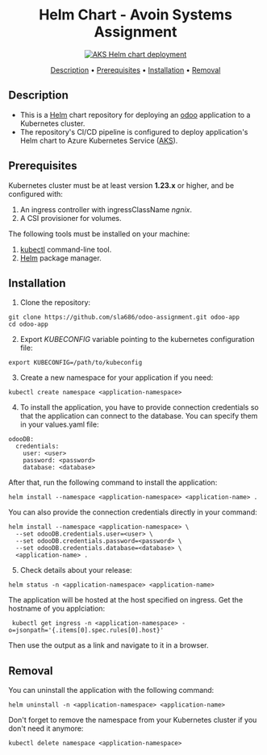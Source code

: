 <div align="center">

# Helm Chart - Avoin Systems Assignment

[![AKS Helm chart deployment](https://github.com/sla686/odoo-assignment/actions/workflows/azure-kubernetes-service-helm.yaml/badge.svg)](https://github.com/sla686/odoo-assignment/actions/workflows/azure-kubernetes-service-helm.yaml)

[Description](#description) •
[Prerequisites](#prerequisites) •
[Installation](#installation) •
[Removal](#removal)

</div>

## Description

- This is a [Helm](https://helm.sh/) chart repository for deploying an [odoo](https://www.odoo.com/) application to a Kubernetes cluster.
- The repository's CI/CD pipeline is configured to deploy application's Helm chart to Azure Kubernetes Service ([AKS](https://learn.microsoft.com/en-us/azure/aks/)).

## Prerequisites

Kubernetes cluster must be at least version **1.23.x** or higher, and be configured with:

1. An ingress controller with ingressClassName _ngnix_.
2. A CSI provisioner for volumes.

The following tools must be installed on your machine:

1. [kubectl](https://kubernetes.io/docs/tasks/tools/) command-line tool.
2. [Helm](https://helm.sh/docs/intro/install/) package manager.

## Installation

1. Clone the repository:

```
git clone https://github.com/sla686/odoo-assignment.git odoo-app
cd odoo-app
```

2. Export _KUBECONFIG_ variable pointing to the kubernetes configuration file:

```
export KUBECONFIG=/path/to/kubeconfig
```

3. Create a new namespace for your application if you need:

```
kubectl create namespace <application-namespace>
```

4. To install the application, you have to provide connection credentials so that the application can connect to the database. You can specify them in your values.yaml file:

```
odooDB:
  credentials:
    user: <user>
    password: <password>
    database: <database>
```

After that, run the following command to install the application:

```
helm install --namespace <application-namespace> <application-name> .
```

You can also provide the connection credentials directly in your command:

```
helm install --namespace <application-namespace> \
  --set odooDB.credentials.user=<user> \
  --set odooDB.credentials.password=<password> \
  --set odooDB.credentials.database=<database> \
  <application-name> .
```

5. Check details about your release:

```
helm status -n <application-namespace> <application-name>
```

The application will be hosted at the host specified on ingress.
Get the hostname of you applciation:

```
 kubectl get ingress -n <application-namespace> -o=jsonpath='{.items[0].spec.rules[0].host}'
```

Then use the output as a link and navigate to it in a browser.

## Removal

You can uninstall the application with the following command:

```
helm uninstall -n <application-namespace> <application-name>
```

Don't forget to remove the namespace from your Kubernetes cluster if you don't need it anymore:

```
kubectl delete namespace <application-namespace>
```
